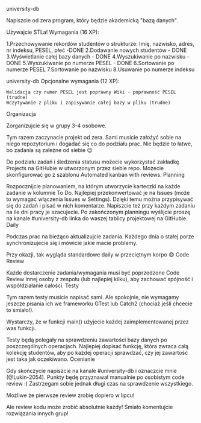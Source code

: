 university-db

Napiszcie od zera program, który będzie akademicką "bazą danych".

Używajcie STLa!
Wymagania (16 XP):

1.Przechowywanie rekordów studentów o strukturze: Imię, nazwisko, adres, nr indeksu, PESEL, płeć -DONE
2.Dodawanie nowych studentów - DONE
3.Wyświetlanie całej bazy danych - DONE
4.Wyszukiwanie po nazwisku - DONE
5.Wyszukiwanie po numerze PESEL - DONE
6.Sortowanie po numerze PESEL
7.Sortowanie po nazwisku
8.Usuwanie po numerze indeksu

university-db
Opcjonalne wymagania (12 XP):

    Walidacja czy numer PESEL jest poprawny Wiki - poprawność PESEL (trudne)
    Wczytywanie z pliku i zapisywanie całej bazy w pliku (trudne)

Organizacja

Zorganizujcie się w grupy 3-4 osobowe.

Tym razem zaczynacie projekt od zera. Sami musicie założyć sobie na niego repozytorium i dogadać się co do podziału prac. Nie będzie to łatwe, bo zadania są zależne od siebie 😉

Do podziału zadań i śledzenia statusu możecie wykorzystać zakładkę Projects na GitHubie w utworzonym przez siebie repo. Możecie skonfigurować go z szablonu Automated kanban with reviews.
Planning

Rozpocznijcie planowaniem, na którym utworzycie karteczki na każde zadanie w kolumnie To Do. Najlepiej przekonwertować je na Issues (może to wymagać włączenia Issues w Settings). Dzięki temu można przypisywać się do zadań i pisać w nich komentarze. Napiszcie też przy każdym zadaniu na ile dni pracy je szacujecie. Po zakończonym planningu wyślijcie proszę na kanale #university-db linka do waszej tablicy projektowej na GitHubie.
Daily

Podczas prac na bieżąco aktualizujcie zadania. Każdego dnia o stałej porze synchronizujecie się i mówicie jakie macie problemy.

Przy okazji, tak wygląda standardowe daily w przeciętnym korpo 😄
Code Review

Każde dostarczenie zadania/wymagania musi być poprzedzone Code Review innej osoby z zespołu (lub najlepiej kilku), aby zachować spójność i współdziałanie całości.
Testy

Tym razem testy musicie napisać sami. Ale spokojnie, nie wymagamy jeszcze pisania ich we frameworku GTest lub Catch2 (chociaż jeśli chcecie to śmiało!).

Wystarczy, że w funkcji main() użyjecie każdej zaimplementowanej przez was funkcji.

Testy będą polegały na sprawdzeniu zawartości bazy danych po poszczególnych operacjach. Najlepiej dopisać funkcję, która zwraca całą kolekcję studentów, aby po każdej operacji sprawdzać, czy jej zawartość jest taka jak oczekiwano.
Ocenianie

Gdy skończycie napiszcie na kanale #university-db i oznaczcie mnie (@Lukin-2054). Punkty będę przyznawał manualnie po osobistym code review :) Zastrzegam sobie jednak długi czas na sprawdzenie wszystkiego.

Możliwe że pierwsze review zrobię dopiero w lipcu!

Ale review kodu może zrobić absolutnie każdy! Śmiało komentujcie rozwiązania innych grup!